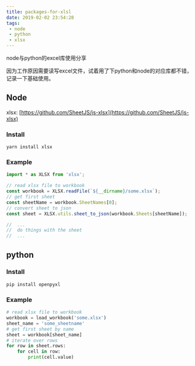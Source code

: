 ```yaml
---
title: packages-for-xlsl
date: 2019-02-02 23:54:28
tags:
 - node
 - python
 - xlsx
---
```


node与python的excel库使用分享

<!-- more -->

因为工作原因需要读写excel文件，试着用了下python和node的对应库都不错，记录一下基础使用。

## Node

xlsx: [https://github.com/SheetJS/js-xlsx](https://github.com/SheetJS/js-xlsx)

### Install 

`yarn install xlsx` 

### Example

```js
import * as XLSX from 'xlsx';

// read xlsx file to workbook 
const workbook = XLSX.readFile(`${__dirname}/some.xlsx`);
// get first sheet
const sheetName = workbook.SheetNames[0];
// convert sheet to json
const sheet = XLSX.utils.sheet_to_json(workbook.Sheets[sheetName]);

//  ...
//  do things with the sheet
//  ... 
```

## python

### Install 

`pip install openpyxl`

### Example

```py
# read xlsx file to workbook 
workbook = load_workbook('some.xlsx')
sheet_name = 'some_sheetname'
# get first sheet by name
sheet = workbook[sheet_name]
# iterate over rows
for row in sheet.rows:
    for cell in row:
        print(cell.value)
```
